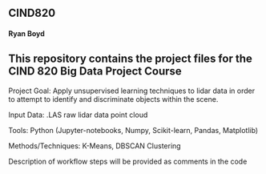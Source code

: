 ## CIND820

#### Ryan Boyd




## This repository contains the project files for the CIND 820 Big Data Project Course

Project Goal: Apply unsupervised learning techniques to lidar data in order to attempt to identify and discriminate objects within the scene.

Input Data: .LAS raw lidar data point cloud

Tools: Python (Jupyter-notebooks, Numpy, Scikit-learn, Pandas, Matplotlib)

Methods/Techniques: K-Means, DBSCAN Clustering

Description of workflow steps will be provided as comments in the code